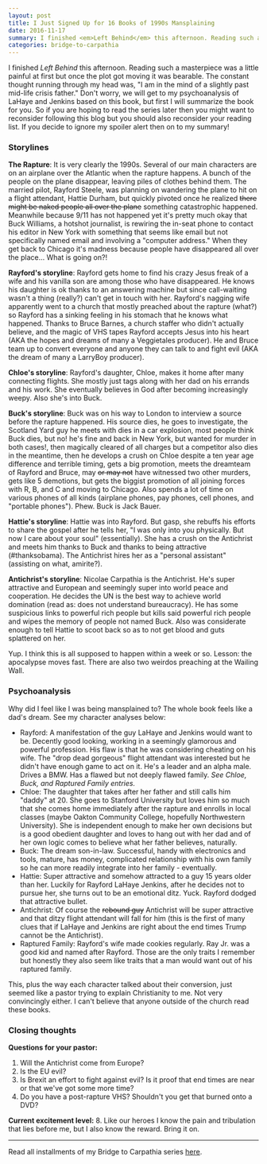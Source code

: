 ```yaml
---
layout: post
title: I Just Signed Up for 16 Books of 1990s Mansplaining
date: 2016-11-17
summary: I finished <em>Left Behind</em> this afternoon. Reading such a masterpiece was a little painful at first but once the plot got moving it was bearable. The constant thought running through my head was...
categories: bridge-to-carpathia
---
```

I finished *Left Behind* this afternoon. Reading such a masterpiece was a little painful at first but once the plot got moving it was bearable. The constant thought running through my head was, "I am in the mind of a slightly past mid-life crisis father." Don't worry, we will get to my psychoanalysis of LaHaye and Jenkins based on this book, but first I will summarize the book for you. So if you are hoping to read the series later then you might want to reconsider following this blog but you should also reconsider your reading list. If you decide to ignore my spoiler alert then on to my summary!

<h3>Storylines</h3>

**The Rapture**: It is very clearly the 1990s. Several of our main characters are on an airplane over the Atlantic when the rapture happens. A bunch of the people on the plane disappear, leaving piles of clothes behind them. The married pilot, Rayford Steele, was planning on wandering the plane to hit on a flight attendant, Hattie Durham, but quickly pivoted once he realized ~~there might be naked people all over the plane~~ something catastrophic happened. Meanwhile because 9/11 has not happened yet it's pretty much okay that Buck Williams, a hotshot journalist, is rewiring the in-seat phone to contact his editor in New York with something that seems like email but not specifically named email and involving a "computer address." When they get back to Chicago it's madness because people have disappeared all over the place... What is going on?!

**Rayford's storyline**: Rayford gets home to find his crazy Jesus freak of a wife and his vanilla son are among those who have disappeared. He knows his daughter is ok thanks to an answering machine but since call-waiting wasn't a thing (really?) can't get in touch with her. Rayford's nagging wife apparently went to a church that mostly preached about the rapture (what?) so Rayford has a sinking feeling in his stomach that he knows what happened. Thanks to Bruce Barnes, a church staffer who didn't actually believe, and the magic of VHS tapes Rayford accepts Jesus into his heart (AKA the hopes and dreams of many a Veggietales producer). He and Bruce team up to convert everyone and anyone they can talk to and fight evil (AKA the dream of many a LarryBoy producer).

**Chloe's storyline**: Rayford's daughter, Chloe, makes it home after many connecting flights. She mostly just tags along with her dad on his errands and his work. She eventually believes in God after becoming increasingly weepy. Also she's into Buck.

**Buck's storyline**: Buck was on his way to London to interview a source before the rapture happened. His source dies, he goes to investigate, the Scotland Yard guy he meets with dies in a car explosion, most people think Buck dies, but no! he's fine and back in New York, but wanted for murder in both cases!, then magically cleared of all charges but a competitor also dies in the meantime, then he develops a crush on Chloe despite a ten year age difference and terrible timing, gets a big promotion, meets the dreamteam of Rayford and Bruce, may ~~or may not~~ have witnessed two other murders, gets like 5 demotions, but gets the biggist promotion of all joining forces with R, B, and C and moving to Chicago. Also spends a lot of time on various phones of all kinds (airplane phones, pay phones, cell phones, and "portable phones"). Phew. Buck is Jack Bauer.

**Hattie's storyline**: Hattie was into Rayford. But gasp, she rebuffs his efforts to share the gospel after he tells her, "I was only into you physically. But now I care about your soul" (essentially). She has a crush on the Antichrist and meets him thanks to Buck and thanks to being attractive (#thanksobama). The Antichrist hires her as a "personal assistant" (assisting on what, amirite?).

**Antichrist's storyline**: Nicolae Carpathia is the Antichrist. He's super attractive and European and seemingly super into world peace and cooperation. He decides the UN is the best way to achieve world domination (read as: does not understand bureaucracy). He has some suspicious links to powerful rich people but kills said powerful rich people and wipes the memory of people not named Buck. Also was considerate enough to tell Hattie to scoot back so as to not get blood and guts splattered on her.

Yup. I think this is all supposed to happen within a week or so. Lesson: the apocalypse moves fast. There are also two weirdos preaching at the Wailing Wall.

<h3>Psychoanalysis</h3>
Why did I feel like I was being mansplained to? The whole book feels like a dad's dream. See my character analyses below:
<ul>
<li>Rayford: A manifestation of the guy LaHaye and Jenkins would want to be. Decently good looking, working in a seemingly glamorous and powerful profession. His flaw is that he was considering cheating on his wife. The "drop dead gorgeous" flight attendant was interested but he didn't have enough game to act on it. He's a leader and an alpha male. Drives a BMW. Has a flawed but not deeply flawed family. <em>See Chloe, Buck, and Raptured Family entries.</em></li>

<li>Chloe: The daughter that takes after her father and still calls him "daddy" at 20. She goes to Stanford University but loves him so much that she comes home immediately after the rapture and enrolls in local classes (maybe Oakton Community College, hopefully Northwestern University). She is independent enough to make her own decisions but is a good obedient daughter and loves to hang out with her dad and of her own logic comes to believe what her father believes, naturally.</li>

<li>Buck: The dream son-in-law. Successful, handy with electronics and tools, mature, has money, complicated relationship with his own family so he can more readily integrate into her family - eventually.</li>

<li>Hattie: Super attractive and somehow attracted to a guy 15 years older than her. Luckily for Rayford LaHaye Jenkins, after he decides not to pursue her, she turns out to be an emotional ditz. Yuck. Rayford dodged that attractive bullet.</li>

<li>Antichrist: Of course the <strike>rebound guy</strike> Antichrist will be super attractive and that ditzy flight attendant will fall for him (this is the first of many clues that if LaHaye and Jenkins are right about the end times Trump cannot be the Antichrist). </li>

<li>Raptured Family: Rayford's wife made cookies regularly. Ray Jr. was a good kid and named after Rayford. Those are the only traits I remember but honestly they also seem like traits that a man would want out of his raptured family.</li>
</ul>

This, plus the way each character talked about their conversion, just seemed like a pastor trying to explain Christianity to me. Not very convincingly either. I can't believe that anyone outside of the church read these books.

<h3>Closing thoughts</h3>

**Questions for your pastor:**
<ol>
<li>Will the Antichrist come from Europe?</li>
<li>Is the EU evil?</li>
<li>Is Brexit an effort to fight against evil? Is it proof that end times are near or that we've got some more time?</li>
<li>Do you have a post-rapture VHS? Shouldn't you get that burned onto a DVD?</li>
</ol>

**Current excitement level:** 8. Like our heroes I know the pain and tribulation that lies before me, but I also know the reward. Bring it on.
<hr>
Read all installments of my Bridge to Carpathia series <a href="https://hsureads.github.io/category/bridge-to-carpathia/">here</a>.
